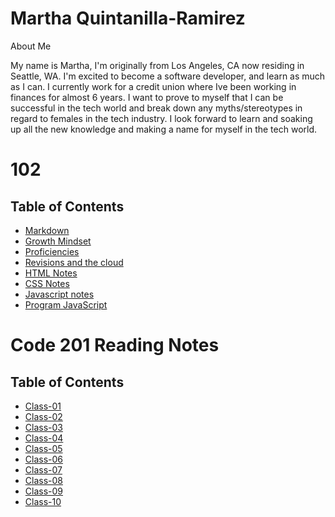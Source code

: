 # Martha Quintanilla-Ramirez

About Me

My name is Martha, I'm originally from Los Angeles, CA now residing in Seattle, WA. I'm excited to become a software developer, and learn as much as I can. I currently work for a credit union where Ive been working in finances for almost 6 years. I want to prove to myself that I can be successful in the tech world and break down any myths/stereotypes in regard to females in the tech industry. I look forward to learn and soaking up all the new knowledge and making a name for myself in the tech world.

 # 102

## Table of Contents


- [Markdown](https://marthaquinram.github.io/reading-notes/Markdown)
- [Growth Mindset](https://marthaquinram.github.io/reading-notes/Growthmindset)
- [Proficiencies](https://marthaquinram.github.io/reading-notes/Proficiencies)
- [Revisions and the cloud](https://marthaquinram.github.io/reading-notes/RevisionsandtheCloud)
- [HTML Notes](https://marthaquinram.github.io/reading-notes/htmlread04)
- [CSS Notes](https://marthaquinram.github.io/reading-notes/css)
- [Javascript notes](https://marthaquinram.github.io/reading-notes/Javascript)
- [Program JavaScript](https://marthaquinram.github.io/reading-notes/programjs)

# Code 201 Reading Notes

## Table of Contents

- [Class-01](https://marthaquinram.github.io/reading-notes/Class-01)
- [Class-02](https://marthaquinram.github.io/reading-notes/Class-02)
- [Class-03](https://marthaquinram.github.io/reading-notes/Class-03)
- [Class-04](https://marthaquinram.github.io/reading-notes/Class-04)
- [Class-05](https://marthaquinram.github.io/reading-notes/Class-05)
- [Class-06](https://marthaquinram.github.io/reading-notes/Class-06)
- [Class-07](https://marthaquinram.github.io/reading-notes/Class-07)
- [Class-08](https://marthaquinram.github.io/reading-notes/Class-08)
- [Class-09](https://marthaquinram.github.io/reading-notes/Class-09)
- [Class-10](https://marthaquinram.github.io/reading-notes/Class-10)
